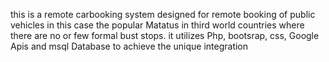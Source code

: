 this is a remote carbooking system designed for remote booking of  public vehicles in this case the popular Matatus in third world countries where there are no or few formal bust stops. it utilizes Php, bootsrap, css, Google Apis and msql Database to achieve the unique integration
